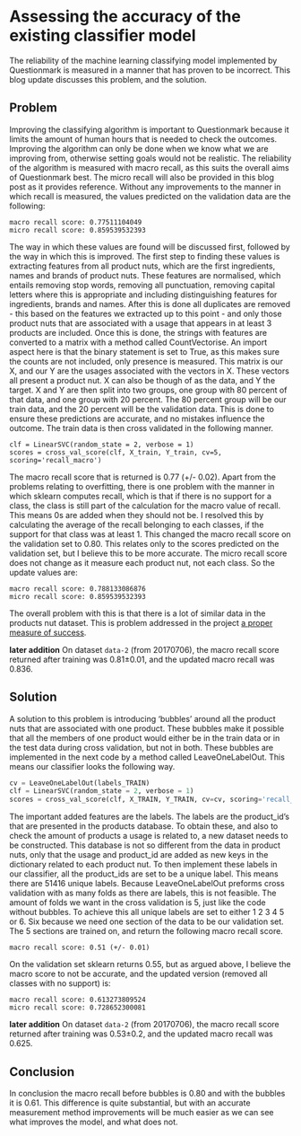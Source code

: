 # Assessing the accuracy of the existing classifier model

The reliability of the machine learning classifying model implemented by Questionmark is
measured in a manner that has proven to be incorrect. This blog update discusses this problem,
and the solution.


## Problem

Improving the classifying algorithm is important to Questionmark because it limits the amount of
human hours that is needed to check the outcomes. Improving the algorithm can only be done
when we know what we are improving from, otherwise setting goals would not be realistic. The
reliability of the algorithm is measured with macro recall, as this suits the overall aims of
Questionmark best. The micro recall will also be provided in this blog post as it provides
reference. Without any improvements to the manner in which recall is measured, the values
predicted on the validation data are the following:

```
macro recall score: 0.77511104049
micro recall score: 0.859539532393
```

The way in which these values are found will be discussed first, followed by the way in which this
is improved. The first step to finding these values is extracting features from all product nuts,
which are the first ingredients, names and brands of product nuts. These features are
normalised, which entails removing stop words, removing all punctuation, removing capital
letters where this is appropriate and including distinguishing features for ingredients, brands
and names. After this is done all duplicates are removed - this based on the features we
extracted up to this point - and only those product nuts that are associated with a usage that
appears in at least 3 products are included. Once this is done, the strings with features are
converted to a matrix with a method called CountVectorise. An import aspect here is that the
binary statement is set to True, as this makes sure the counts are not included, only presence is
measured. This matrix is our X, and our Y are the usages associated with the vectors in X. These
vectors all present a product nut. X can also be though of as the data, and Y the target. X and Y
are then split into two groups, one group with 80 percent of that data, and one group with 20
percent. The 80 percent group will be our train data, and the 20 percent will be the validation
data. This is done to ensure these predictions are accurate, and no mistakes influence the
outcome. The train data is then cross validated in the following manner.

```
clf = LinearSVC(random_state = 2, verbose = 1)
scores = cross_val_score(clf, X_train, Y_train, cv=5, scoring='recall_macro')
```

The macro recall score that is returned is 0.77 (+/- 0.02). Apart from the problems relating to
overfitting, there is one problem with the manner in which sklearn computes recall, which is that
if there is no support for a class, the class is still part of the calculation for the macro value of
recall. This means 0s are added when they should not be. I resolved this by calculating the
average of the recall belonging to each classes, if the support for that class was at least 1. This
changed the macro recall score on the validation set to 0.80. This relates only to the scores
predicted on the validation set, but I believe this to be more accurate. The micro recall score
does not change as it measure each product nut, not each class.
So the update values are:

```
macro recall score: 0.788133086876
micro recall score: 0.859539532393
```

The overall problem with this is that there is a lot of similar data in the products nut dataset. This
is problem addressed in the project
[a proper measure of success](http://developers.thequestionmark.org/project/2017usage_classification_feature_reduction#a-proper-measure-of-success).


**later addition** On dataset `data-2` (from 20170706), the macro recall score returned after training
was 0.81±0.01, and the updated macro recall was 0.836.


## Solution

A solution to this problem is introducing ‘bubbles’ around all the product nuts that are
associated with one product. These bubbles make it possible that all the members of one
product would either be in the train data or in the test data during cross validation, but not in
both. These bubbles are implemented in the next code by a method called LeaveOneLabelOut.
This means our classifier looks the following way.

```python
cv = LeaveOneLabelOut(labels_TRAIN)
clf = LinearSVC(random_state = 2, verbose = 1)
scores = cross_val_score(clf, X_TRAIN, Y_TRAIN, cv=cv, scoring='recall_macro')
```

The important added features are the labels. The labels are the product_id’s that are presented
in the products database. To obtain these, and also to check the amount of products a usage is
related to, a new dataset needs to be constructed. This database is not so different from the data
in product nuts, only that the usage and product_id are added as new keys in the dictionary
related to each product nut. To then implement these labels in our classifier, all the product_ids
are set to be a unique label. This means there are 51416 unique labels. Because
LeaveOneLabelOut preforms cross validation with as many folds as there are labels, this is not
feasible. The amount of folds we want in the cross validation is 5, just like the code without
bubbles. To achieve this all unique labels are set to either 1 2 3 4 5 or 6. Six because we need
one section of the data to be our validation set. The 5 sections are trained on, and return the
following macro recall score.

```
macro recall score: 0.51 (+/- 0.01)
```

On the validation set sklearn returns 0.55, but as argued above, I believe the macro score to not
be accurate, and the updated version (removed all classes with no support) is:

```
macro recall score: 0.613273809524
micro recall score: 0.728652300081
```

**later addition** On dataset `data-2` (from 20170706), the macro recall score returned after training
was 0.53±0.2, and the updated macro recall was 0.625.

## Conclusion

In conclusion the macro recall before bubbles is 0.80 and with the bubbles it is 0.61. This
difference is quite substantial, but with an accurate measurement method improvements will be
much easier as we can see what improves the model, and what does not.
